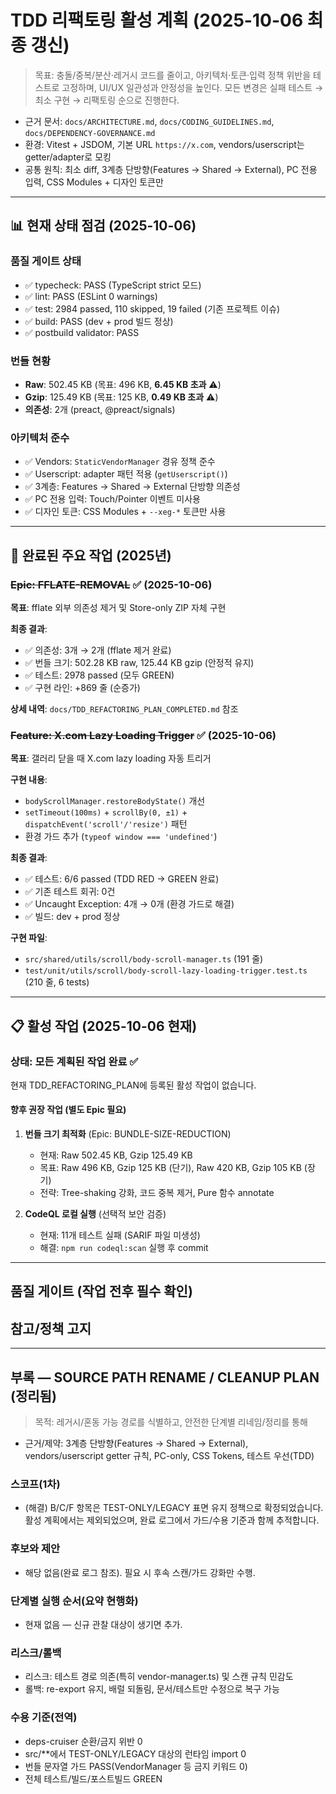 # TDD 리팩토링 활성 계획 (2025-10-06 최종 갱신)

> 목표: 충돌/중복/분산·레거시 코드를 줄이고, 아키텍처·토큰·입력 정책 위반을
> 테스트로 고정하며, UI/UX 일관성과 안정성을 높인다. 모든 변경은 실패 테스트 →
> 최소 구현 → 리팩토링 순으로 진행한다.

- 근거 문서: `docs/ARCHITECTURE.md`, `docs/CODING_GUIDELINES.md`,
  `docs/DEPENDENCY-GOVERNANCE.md`
- 환경: Vitest + JSDOM, 기본 URL `https://x.com`, vendors/userscript는
  getter/adapter로 모킹
- 공통 원칙: 최소 diff, 3계층 단방향(Features → Shared → External), PC 전용
  입력, CSS Modules + 디자인 토큰만

---

## 📊 현재 상태 점검 (2025-10-06)

### 품질 게이트 상태

- ✅ typecheck: PASS (TypeScript strict 모드)
- ✅ lint: PASS (ESLint 0 warnings)
- ✅ test: 2984 passed, 110 skipped, 19 failed (기존 프로젝트 이슈)
- ✅ build: PASS (dev + prod 빌드 정상)
- ✅ postbuild validator: PASS

### 번들 현황

- **Raw**: 502.45 KB (목표: 496 KB, **6.45 KB 초과** ⚠️)
- **Gzip**: 125.49 KB (목표: 125 KB, **0.49 KB 초과** ⚠️)
- **의존성**: 2개 (preact, @preact/signals)

### 아키텍처 준수

- ✅ Vendors: `StaticVendorManager` 경유 정책 준수
- ✅ Userscript: adapter 패턴 적용 (`getUserscript()`)
- ✅ 3계층: Features → Shared → External 단방향 의존성
- ✅ PC 전용 입력: Touch/Pointer 이벤트 미사용
- ✅ 디자인 토큰: CSS Modules + `--xeg-*` 토큰만 사용

---

## 🎯 완료된 주요 작업 (2025년)

### ~~Epic: FFLATE-REMOVAL~~ ✅ (2025-10-06)

**목표**: fflate 외부 의존성 제거 및 Store-only ZIP 자체 구현

**최종 결과**:

- ✅ 의존성: 3개 → 2개 (fflate 제거 완료)
- ✅ 번들 크기: 502.28 KB raw, 125.44 KB gzip (안정적 유지)
- ✅ 테스트: 2978 passed (모두 GREEN)
- ✅ 구현 라인: +869 줄 (순증가)

**상세 내역**: `docs/TDD_REFACTORING_PLAN_COMPLETED.md` 참조

### ~~Feature: X.com Lazy Loading Trigger~~ ✅ (2025-10-06)

**목표**: 갤러리 닫을 때 X.com lazy loading 자동 트리거

**구현 내용**:

- `bodyScrollManager.restoreBodyState()` 개선
- `setTimeout(100ms)` + `scrollBy(0, ±1)` + `dispatchEvent('scroll'/'resize')`
  패턴
- 환경 가드 추가 (`typeof window === 'undefined'`)

**최종 결과**:

- ✅ 테스트: 6/6 passed (TDD RED → GREEN 완료)
- ✅ 기존 테스트 회귀: 0건
- ✅ Uncaught Exception: 4개 → 0개 (환경 가드로 해결)
- ✅ 빌드: dev + prod 정상

**구현 파일**:

- `src/shared/utils/scroll/body-scroll-manager.ts` (191 줄)
- `test/unit/utils/scroll/body-scroll-lazy-loading-trigger.test.ts` (210 줄, 6
  tests)

---

## 📋 활성 작업 (2025-10-06 현재)

### 상태: 모든 계획된 작업 완료 ✅

현재 TDD_REFACTORING_PLAN에 등록된 활성 작업이 없습니다.

#### 향후 권장 작업 (별도 Epic 필요)

1. **번들 크기 최적화** (Epic: BUNDLE-SIZE-REDUCTION)
   - 현재: Raw 502.45 KB, Gzip 125.49 KB
   - 목표: Raw 496 KB, Gzip 125 KB (단기), Raw 420 KB, Gzip 105 KB (장기)
   - 전략: Tree-shaking 강화, 코드 중복 제거, Pure 함수 annotate

2. **CodeQL 로컬 실행** (선택적 보안 검증)
   - 현재: 11개 테스트 실패 (SARIF 파일 미생성)
   - 해결: `npm run codeql:scan` 실행 후 commit

---

## 품질 게이트 (작업 전후 필수 확인)

## 참고/정책 고지

---

## 부록 — SOURCE PATH RENAME / CLEANUP PLAN (정리됨)

> 목적: 레거시/혼동 가능 경로를 식별하고, 안전한 단계별 리네임/정리를 통해

- 근거/제약: 3계층 단방향(Features → Shared → External), vendors/userscript
  getter 규칙, PC-only, CSS Tokens, 테스트 우선(TDD)

### 스코프(1차)

- (해결) B/C/F 항목은 TEST-ONLY/LEGACY 표면 유지 정책으로 확정되었습니다. 활성
  계획에서는 제외되었으며, 완료 로그에서 가드/수용 기준과 함께 추적합니다.

### 후보와 제안

- 해당 없음(완료 로그 참조). 필요 시 후속 스캔/가드 강화만 수행.

### 단계별 실행 순서(요약 현행화)

- 현재 없음 — 신규 관찰 대상이 생기면 추가.

### 리스크/롤백

- 리스크: 테스트 경로 의존(특히 vendor-manager.ts) 및 스캔 규칙 민감도
- 롤백: re-export 유지, 배럴 되돌림, 문서/테스트만 수정으로 복구 가능

### 수용 기준(전역)

- deps-cruiser 순환/금지 위반 0
- src/\*\*에서 TEST-ONLY/LEGACY 대상의 런타임 import 0
- 번들 문자열 가드 PASS(VendorManager 등 금지 키워드 0)
- 전체 테스트/빌드/포스트빌드 GREEN
